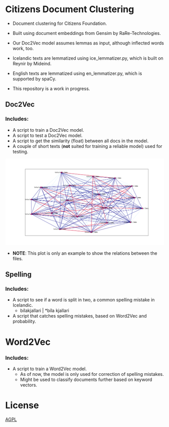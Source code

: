 # Citizens Document Clustering

- Document clustering for Citizens Foundation.
- Built using document embeddings from Gensim by RaRe-Technologies.
- Our Doc2Vec model assumes lemmas as input, although inflected words work, too.
- Icelandic texts are lemmatized using ice_lemmatizer.py, which is built on Reynir by Mideind.
- English texts are lemmatized using en_lemmatizer.py, which is supported
by spaCy.

- This repository is a work in progress.

## Doc2Vec
### Includes:
- A script to train a Doc2Vec model.
- A script to test a Doc2Vec model.
- A script to get the similarity (float) between all docs in the model.
- A couple of short texts (__not__ suited for training a reliable model) used for testing.

<img src="https://github.com/atlijas/citizens_document_clustering/blob/master/imgs/plot.png?raw=true" alt="plot" width="1200"/>

- __NOTE__: This plot is only an example to show the relations between the files.



## Spelling
### Includes:
- A script to see if a word is split in two, a common spelling mistake
in Icelandic.
  - bílakjallari | \*bíla kjallari
- A script that catches spelling mistakes, based on Word2Vec and probability.


# Word2Vec
### Includes:
- A script to train a Word2Vec model.
  - As of now, the model is only used for correction of spelling mistakes.
  - Might be used to classify documents further based on keyword vectors.



# License
[AGPL](https://en.wikipedia.org/wiki/Affero_General_Public_License)
